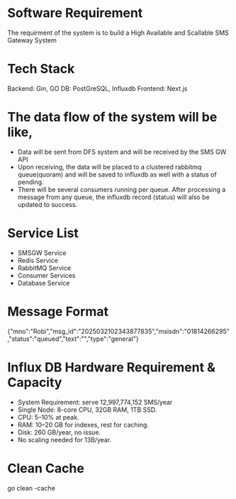 # Software Requirement
The requirment of the system is to build a High Available and Scallable SMS Gateway System 

# Tech Stack
Backend: Gin, GO
DB: PostGreSQL, Influxdb
Frontend: Next.js

# The data flow of the system will be like,
- Data will be sent from DFS system and will be received by the SMS GW API
- Upon receiving, the data will be placed to a clustered rabbitmq queue(quoram) and will be saved to influxdb as well with a status of pending.
- There will be several consumers running per queue. After processing a message from any queue, the influxdb record (status) will also be updated to success.

# Service List
- SMSGW Service
- Redis Service
- RabbitMQ Service
- Consumer Services
- Database Service

# Message Format
{"mno":"Robi","msg_id":"2025032102343877835","msisdn":"01814266295","status":"queued","text":"","type":"general"}

# Influx DB Hardware Requirement & Capacity
- System Requirement: serve 12,997,774,152 SMS/year
- Single Node: 8-core CPU, 32GB RAM, 1TB SSD.
- CPU: 5–10% at peak.
- RAM: 10–20 GB for indexes, rest for caching.
- Disk: 260 GB/year, no issue.
- No scaling needed for 13B/year.

# Clean Cache
go clean -cache